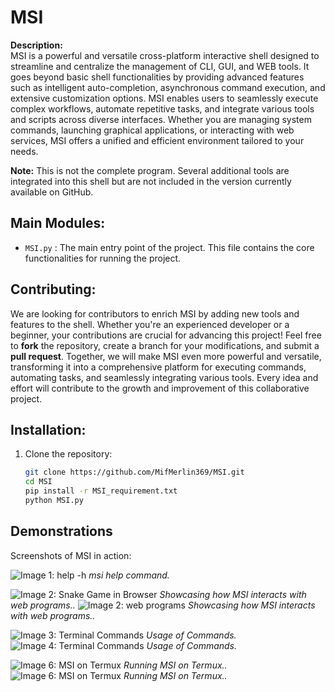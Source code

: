 # MSI

**Description:**  
MSI is a powerful and versatile cross-platform interactive shell designed to streamline and centralize the management of CLI, GUI, and WEB tools. It goes beyond basic shell functionalities by providing advanced features such as intelligent auto-completion, asynchronous command execution, and extensive customization options. MSI enables users to seamlessly execute complex workflows, automate repetitive tasks, and integrate various tools and scripts across diverse interfaces. Whether you are managing system commands, launching graphical applications, or interacting with web services, MSI offers a unified and efficient environment tailored to your needs.

**Note:** This is not the complete program. Several additional tools are integrated into this shell but are not included in the version currently available on GitHub.  

## Main Modules:
- `MSI.py` : The main entry point of the project. This file contains the core functionalities for running the project.

## Contributing:
We are looking for contributors to enrich MSI by adding new tools and features to the shell. Whether you're an experienced developer or a beginner, your contributions are crucial for advancing this project! Feel free to **fork** the repository, create a branch for your modifications, and submit a **pull request**. Together, we will make MSI even more powerful and versatile, transforming it into a comprehensive platform for executing commands, automating tasks, and seamlessly integrating various tools. Every idea and effort will contribute to the growth and improvement of this collaborative project.


## Installation:
1. Clone the repository:
   ```bash
   git clone https://github.com/MifMerlin369/MSI.git
   cd MSI
   pip install -r MSI_requirement.txt
   python MSI.py


## Demonstrations

Screenshots of MSI in action:

![Image 1: help -h](Screenshot/Screenshot_kali_helpmsi.png)
*msi help command.*

![Image 2: Snake Game in Browser](Screenshot/Screenshot_kali_snake_game_in_browser.png)
*Showcasing how MSI interacts with web programs..*
![Image 2: web programs](Screenshot/Screenshot_kali_open_htmlFile2.png)
*Showcasing how MSI interacts with web programs..*

![Image 3: Terminal Commands](Screenshot/Screenshot_kali1.png)
*Usage of Commands.*
![Image 4: Terminal Commands](Screenshot/Screenshot_kali4.png)
*Usage of Commands.*

![Image 6: MSI on Termux](Screenshot/Screenshot_termux3.jpg)
*Running MSI on Termux..*
![Image 6: MSI on Termux](Screenshot/msi_termux_video.gif)
*Running MSI on Termux..*




